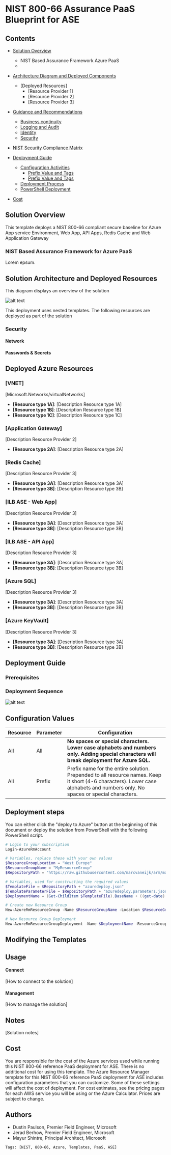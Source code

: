 ﻿# NIST 800-66 Assurance PaaS Blueprint for ASE

## Contents

- [Solution Overview](#Overview)
	- NIST Based Assurance Framework Azure PaaS
	- 
- [Architecture Diagram and Deployed Components](#architecture-diagram-and-components)
	- [Deployed Resources]
		- [Resource Provider 1]
		- [Resource Provider 2]
		- [Resource Provider 3]

- [Guidance and Recommendations](#guidance-and-recommendations)
	- [Business continuity](#business-continuity)
	- [Logging and Audit](#logging-and-audit)
	- [Identity](#identity)
	- [Security](#security)

- [NIST Security Compliance Matrix](#ncsc-security-matrix-compliance)

- [Deployment Guide](#deployment-and-configuration-activities) 
	- [Configuration Activities](#)
		- [Prefix Value and Tags](#)
		- [Prefix Value and Tags](#)
	- [Deployment Process](#deployment-process)
	- [PowerShell Deployment](#optional-powershell-deployment)

- [Cost](#cost)

## Solution Overview

This template deploys a NIST 800-66 compliant secure baseline for Azure App service Environment, Web App, API Apps, Redis Cache and Web Application Gateway

### NIST Based Assurance Framework for Azure PaaS

Lorem epsum.

## Solution Architecture and Deployed Resources

This diagram displays an overview of the solution

![alt text](images/solution.png "Solution Diagram")

This deployment uses nested templates.
The following resources are deployed as part of the solution

### Security

#### Network

#### Passwords & Secrets


## Deployed Azure Resources

### [VNET]
[Microsoft.Networks/virtualNetworks]
+ **[Resource type 1A]**: [Description Resource type 1A]
+ **[Resource type 1B]**: [Description Resource type 1B]
+ **[Resource type 1C]**: [Description Resource type 1C]

### [Application Gateway]
[Description Resource Provider 2]
+ **[Resource type 2A]**: [Description Resource type 2A]

### [Redis Cache]
[Description Resource Provider 3]
+ **[Resource type 3A]**: [Description Resource type 3A]
+ **[Resource type 3B]**: [Description Resource type 3B]

### [ILB ASE - Web App]
[Description Resource Provider 3]
+ **[Resource type 3A]**: [Description Resource type 3A]
+ **[Resource type 3B]**: [Description Resource type 3B]

### [ILB ASE - API App]
[Description Resource Provider 3]
+ **[Resource type 3A]**: [Description Resource type 3A]
+ **[Resource type 3B]**: [Description Resource type 3B]

### [Azure SQL]
[Description Resource Provider 3]
+ **[Resource type 3A]**: [Description Resource type 3A]
+ **[Resource type 3B]**: [Description Resource type 3B]

### [Azure KeyVault]
[Description Resource Provider 3]
+ **[Resource type 3A]**: [Description Resource type 3A]
+ **[Resource type 3B]**: [Description Resource type 3B]

## Deployment Guide

### Prerequisites

### Deployment Sequence

![alt text](images/asesequencevsdx.png "Template Deployment Sequence")

## Configuration Values

  Resource| Parameter | Configuration
  ---|---|---
  All | All | **No spaces or special characters. Lower case alphabets and numbers only. Adding special characters will break deployment for Azure SQL.**
  All | Prefix | Prefix name for the entire solution. Prepended to all resource names. Keep it short (4-6 characters). Lower case alphabets and numbers only. No spaces or special characters.

## Deployment steps
You can either click the "deploy to Azure" button at the beginning of this document or deploy the solution from PowerShell with the following PowerShell script.

``` PowerShell
# Login to your subscription
Login-AzureRmAccount

# Variables, replace these with your own values
$ResourceGroupLocation = "West Europe"
$ResourceGroupName = "MyResourceGroup"
$RepositoryPath = "https://raw.githubusercontent.com/marcvaneijk/arm/master/200-nested/200-template/"

# Variables, used for constructing the required values
$TemplateFile = $RepositoryPath + "azuredeploy.json"
$TemplateParameterFile = $RepositoryPath + "azuredeploy.parameters.json"
$DeploymentName = (Get-ChildItem $TemplateFile).BaseName + ((get-date).ToUniversalTime()).ToString('MMddyyyyHHmmss')

# Create new Resource Group
New-AzureRmResourceGroup -Name $ResourceGroupName -Location $ResourceGroupLocation

# New Resource Group Deployment
New-AzureRmResourceGroupDeployment -Name $DeploymentName -ResourceGroupName $ResourceGroupName -TemplateFile $TemplateFile -TemplateParameterFile $TemplateParameterFile
```
## Modifying the Templates

## Usage

#### Connect
[How to connect to the solution]
#### Management
[How to manage the solution]

## Notes
[Solution notes]


## Cost

You are responsible for the cost of the Azure services used while running this NIST 800-66 reference PaaS deployment for ASE. There is no additional cost for using this template. The Azure Resource Manager template for this NIST 800-66 reference PaaS deployment for ASE includes configuration parameters that you can customize. Some of these settings will affect the cost of deployment. For cost estimates, see the pricing pages for each AWS service you will be using or the Azure Calculator. Prices are subject to change.

## Authors

+ Dustin Paulson, Premier Field Engineer, Microsoft
+ Jerad Berhow, Premier Field Engineer, Microsoft
+ Mayur Shintre, Principal Architect, Microsoft

`Tags: [NIST, 800-66, Azure, Templates, PaaS, ASE]`